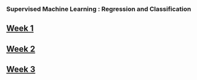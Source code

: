 ### Supervised Machine Learning : Regression and Classification

## [Week 1]()

## [Week 2]()

## [Week 3]()